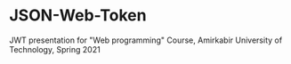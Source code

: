 # JSON-Web-Token
JWT presentation for "Web programming" Course, Amirkabir University of Technology, Spring 2021
